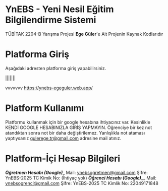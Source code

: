 # YnEBS - Yeni Nesil Eğitim Bilgilendirme Sistemi
TÜBİTAK 2204-B Yarışma Projesi
**Ege Güler**'e Ait Projenin Kaynak Kodlarıdır
# Platforma Giriş
Aşağıdaki adresten platforma giriş yapabilirsiniz.

|||||||

vvvvvvv
https://ynebs-egeguler.web.app/
# Platform Kullanımı
Platformu kullanmak için bir google hesabına ihtiyacınız var. Kesinlikle KENDİ GOOGLE HESABINIZLA GİRİŞ YAPMAYIN.
Öğrenciye bir kez not atandıktan sonra not bir daha değiştirilemez. Yanlışlıkla not ataması yaptıysanız gulerege.tr@gmail.com adresine mail atınız.
# Platform-İçi Hesap Bilgileri
___Öğretmen Hesabı (Google)____
Mail: ynebsogretmen@gmail.com
Şifre: YnEBS-2025
TC Kimik No: (İhtiyaç yok)
___Öğrenci Hesabı (Google)_____
Mail: ynebsogrenci@gmail.com
Şifre: YnEBS-2025
TC Kimlik No: 22049171848
